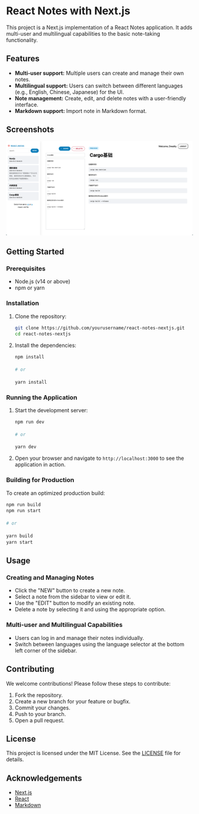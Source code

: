 # React Notes with Next.js

This project is a Next.js implementation of a React Notes application. It adds multi-user and multilingual capabilities to the basic note-taking functionality.

## Features

- **Multi-user support:** Multiple users can create and manage their own notes.
- **Multilingual support:** Users can switch between different languages (e.g., English, Chinese, Japanese) for the UI.
- **Note management:** Create, edit, and delete notes with a user-friendly interface.
- **Markdown support:** Import note in Markdown format.

## Screenshots

![Screenshot](./screenshot/demo.png)

## Getting Started

### Prerequisites

- Node.js (v14 or above)
- npm or yarn

### Installation

1. Clone the repository:

   ```bash
   git clone https://github.com/yourusername/react-notes-nextjs.git
   cd react-notes-nextjs
   ```

2. Install the dependencies:

   ```bash
   npm install

   # or

   yarn install
   ```

### Running the Application

1. Start the development server:

   ```bash
   npm run dev

   # or

   yarn dev
   ```

2. Open your browser and navigate to `http://localhost:3000` to see the application in action.

### Building for Production

To create an optimized production build:

```bash
npm run build
npm run start

# or

yarn build
yarn start
```

## Usage

### Creating and Managing Notes

- Click the "NEW" button to create a new note.
- Select a note from the sidebar to view or edit it.
- Use the "EDIT" button to modify an existing note.
- Delete a note by selecting it and using the appropriate option.

### Multi-user and Multilingual Capabilities

- Users can log in and manage their notes individually.
- Switch between languages using the language selector at the bottom left corner of the sidebar.

## Contributing

We welcome contributions! Please follow these steps to contribute:

1. Fork the repository.
2. Create a new branch for your feature or bugfix.
3. Commit your changes.
4. Push to your branch.
5. Open a pull request.

## License

This project is licensed under the MIT License. See the [LICENSE](LICENSE) file for details.

## Acknowledgements

- [Next.js](https://nextjs.org/)
- [React](https://reactjs.org/)
- [Markdown](https://www.markdownguide.org/)
